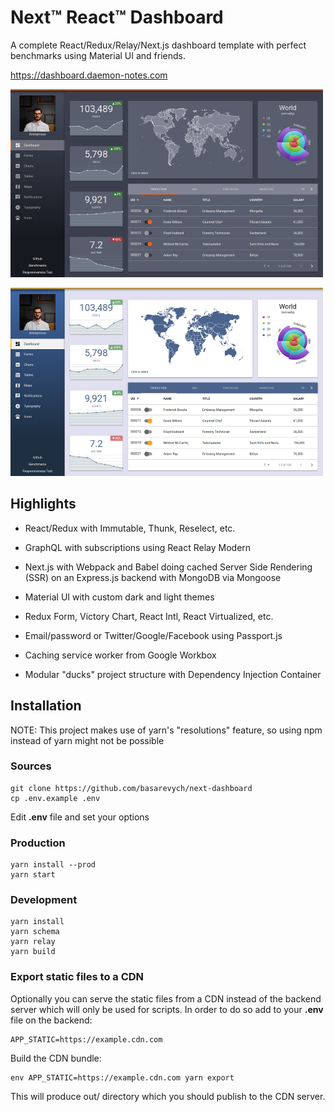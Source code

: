 # Next™ React™ Dashboard

A complete React/Redux/Relay/Next.js dashboard template with perfect benchmarks using Material UI and friends.

https://dashboard.daemon-notes.com

![Dark Theme](docs/dark.png "Dark Theme")

![Light Theme](docs/light.png "Light Theme")

## Highlights

- React/Redux with Immutable, Thunk, Reselect, etc.

- GraphQL with subscriptions using React Relay Modern

- Next.js with Webpack and Babel doing cached Server Side Rendering (SSR) on an Express.js backend with MongoDB via Mongoose

- Material UI with custom dark and light themes

- Redux Form, Victory Chart, React Intl, React Virtualized, etc.

- Email/password or Twitter/Google/Facebook using Passport.js

- Caching service worker from Google Workbox

- Modular "ducks" project structure with Dependency Injection Container

## Installation

NOTE: This project makes use of yarn's "resolutions" feature, so using npm instead of yarn might not be possible

### Sources

```
git clone https://github.com/basarevych/next-dashboard
cp .env.example .env
```

Edit **.env** file and set your options

### Production

```
yarn install --prod
yarn start
```

### Development

```
yarn install
yarn schema
yarn relay
yarn build
```

### Export static files to a CDN

Optionally you can serve the static files from a CDN instead of the backend server which will only be used
for scripts. In order to do so add to your **.env** file on the backend:

```
APP_STATIC=https://example.cdn.com
```

Build the CDN bundle:

```
env APP_STATIC=https://example.cdn.com yarn export
```

This will produce out/ directory which you should publish to the CDN server.
